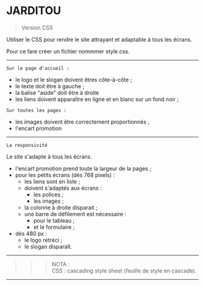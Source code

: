 # **JARDITOU**

> Version CSS

Utiliser le CSS pour rendre le site attrayant et adaptable à tous les écrans.

Pour ce fare créer un fichier nommmer style.css.

___
```
Sur le page d'accueil :
```
- le logo et le slogan doivent êtres côte-à-côte ;
- le texte doit être à gauche ;
- la balise "aside" doit être à droite
- les liens doivent apparaître en ligne et en blanc sur un fond noir ;
```
Sur toutes les pages :
```
- les images doivent être correctement proportionnés ;
- l'encart promotion

___
```
La responsivité
```
Le site s'adapte à tous les écrans.
- l'encart promotion prend toute la largeur de la pages ;
- pour les petits écrans (dés 768 pixels) :
    - les liens sont en liste ;
    - doivent s'adaptés aux écrans :
        - les polices ;
        - les images ;
    - la colonne à droite disparait ;
    - une barre de défilement est nécessaire :
        - pour le tableau ;
        - et le formulaire ;         
- dés 480 px :
    - le logo rétréci ;
    - le slogan disparaît.

___
>>> NOTA :  
CSS : cascading style sheet (feuille de style en cascade).
___